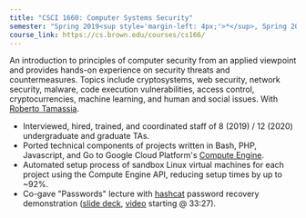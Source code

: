 ```yaml
---
title: "CSCI 1660: Computer Systems Security"
semester: "Spring 2019<sup style='margin-left: 4px;'>*</sup>, Spring 2020<sup style='margin-left: 4px;'>*</sup>"
course_link: https://cs.brown.edu/courses/cs166/
---
```


An introduction to principles of computer security from an applied viewpoint and provides hands-on experience on security threats and countermeasures. Topics include cryptosystems, web security, network security, malware, code execution vulnerabilities, access control, cryptocurrencies, machine learning, and human and social issues. With [Roberto Tamassia](http://cs.brown.edu/people/rtamassi/).

* Interviewed, hired, trained, and coordinated staff of 8 (2019) / 12 (2020) undergraduate and graduate TAs.
* Ported technical components of projects written in Bash, PHP, Javascript, and Go to Google Cloud Platform's [Compute Engine](https://cloud.google.com/compute/).
* Automated setup process of sandbox Linux virtual machines for each project using the Compute Engine API, reducing setup times by up to ~92%.
* Co-gave "Passwords" lecture with [hashcat](https://hashcat.net/wiki/) password recovery demonstration ([slide deck](https://drive.google.com/file/d/1SmFbqI6iBj8vBhsmP1QCWjczAPojyqkA/view), [video](https://youtu.be/15sfZNWBO7Y?t=2007) starting @ 33:27).

